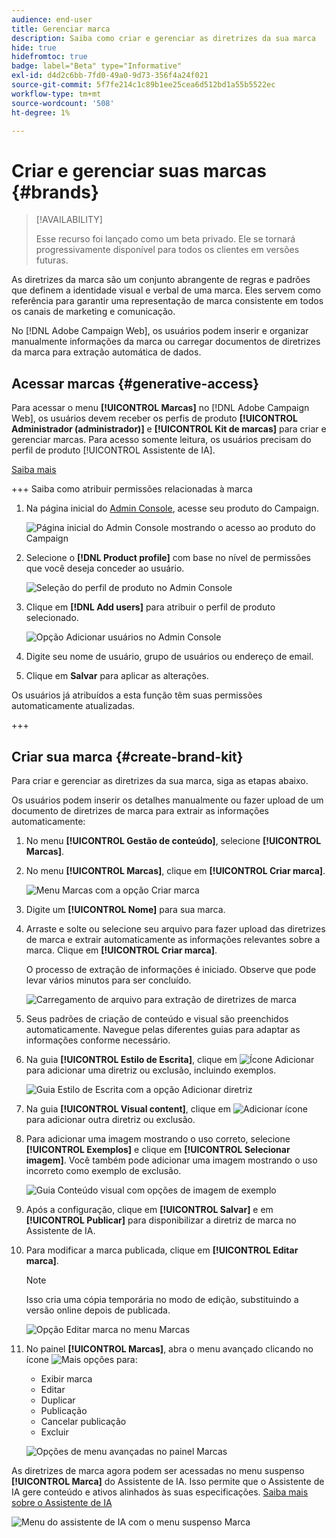 ```yaml
---
audience: end-user
title: Gerenciar marca
description: Saiba como criar e gerenciar as diretrizes da sua marca
hide: true
hidefromtoc: true
badge: label="Beta" type="Informative"
exl-id: d4d2c6bb-7fd0-49a0-9d73-356f4a24f021
source-git-commit: 5f7fe214c1c89b1ee25cea6d512bd1a55b5522ec
workflow-type: tm+mt
source-wordcount: '508'
ht-degree: 1%

---
```


# Criar e gerenciar suas marcas {#brands}

>[!AVAILABILITY]
>
>Esse recurso foi lançado como um beta privado. Ele se tornará progressivamente disponível para todos os clientes em versões futuras.

As diretrizes da marca são um conjunto abrangente de regras e padrões que definem a identidade visual e verbal de uma marca. Eles servem como referência para garantir uma representação de marca consistente em todos os canais de marketing e comunicação.

No [!DNL Adobe Campaign Web], os usuários podem inserir e organizar manualmente informações da marca ou carregar documentos de diretrizes da marca para extração automática de dados.

## Acessar marcas {#generative-access}

Para acessar o menu **[!UICONTROL Marcas]** no [!DNL Adobe Campaign Web], os usuários devem receber os perfis de produto **[!UICONTROL Administrador (administrador)]** e **[!UICONTROL Kit de marcas]** para criar e gerenciar marcas. Para acesso somente leitura, os usuários precisam do perfil de produto [!UICONTROL Assistente de IA].

[Saiba mais](https://experienceleague.adobe.com/en/docs/campaign/campaign-v8/admin/permissions/manage-permissions)

+++ Saiba como atribuir permissões relacionadas à marca

1. Na página inicial do [Admin Console](https://adminconsole.adobe.com/enterprise), acesse seu produto do Campaign.

   ![Página inicial do Admin Console mostrando o acesso ao produto do Campaign](assets/brands_admin_1.png)

1. Selecione o **[!DNL Product profile]** com base no nível de permissões que você deseja conceder ao usuário.

   ![Seleção do perfil de produto no Admin Console](assets/brands_admin_2.png)

1. Clique em **[!DNL Add users]** para atribuir o perfil de produto selecionado.

   ![Opção Adicionar usuários no Admin Console](assets/brands_admin_3.png)

1. Digite seu nome de usuário, grupo de usuários ou endereço de email.

1. Clique em **Salvar** para aplicar as alterações.

Os usuários já atribuídos a esta função têm suas permissões automaticamente atualizadas.

+++

## Criar sua marca {#create-brand-kit}

Para criar e gerenciar as diretrizes da sua marca, siga as etapas abaixo.

Os usuários podem inserir os detalhes manualmente ou fazer upload de um documento de diretrizes de marca para extrair as informações automaticamente:

1. No menu **[!UICONTROL Gestão de conteúdo]**, selecione **[!UICONTROL Marcas]**.

1. No menu **[!UICONTROL Marcas]**, clique em **[!UICONTROL Criar marca]**.

   ![Menu Marcas com a opção Criar marca](assets/brands_1.png)

1. Digite um **[!UICONTROL Nome]** para sua marca.

1. Arraste e solte ou selecione seu arquivo para fazer upload das diretrizes de marca e extrair automaticamente as informações relevantes sobre a marca. Clique em **[!UICONTROL Criar marca]**.

   O processo de extração de informações é iniciado. Observe que pode levar vários minutos para ser concluído.

   ![Carregamento de arquivo para extração de diretrizes de marca](assets/brands_7.png)

1. Seus padrões de criação de conteúdo e visual são preenchidos automaticamente. Navegue pelas diferentes guias para adaptar as informações conforme necessário.

1. Na guia **[!UICONTROL Estilo de Escrita]**, clique em ![Ícone Adicionar](assets/do-not-localize/Smock_Add_18_N.svg) para adicionar uma diretriz ou exclusão, incluindo exemplos.

   ![Guia Estilo de Escrita com a opção Adicionar diretriz](assets/brands_2.png)

1. Na guia **[!UICONTROL Visual content]**, clique em ![Adicionar ícone](assets/do-not-localize/Smock_Add_18_N.svg) para adicionar outra diretriz ou exclusão.

1. Para adicionar uma imagem mostrando o uso correto, selecione **[!UICONTROL Exemplos]** e clique em **[!UICONTROL Selecionar imagem]**. Você também pode adicionar uma imagem mostrando o uso incorreto como exemplo de exclusão.

   ![Guia Conteúdo visual com opções de imagem de exemplo](assets/brands_3.png)

1. Após a configuração, clique em **[!UICONTROL Salvar]** e em **[!UICONTROL Publicar]** para disponibilizar a diretriz de marca no Assistente de IA.

1. Para modificar a marca publicada, clique em **[!UICONTROL Editar marca]**.

   >[!NOTE]
   >
   >Isso cria uma cópia temporária no modo de edição, substituindo a versão online depois de publicada.

   ![Opção Editar marca no menu Marcas](assets/brands_4.png)

1. No painel **[!UICONTROL Marcas]**, abra o menu avançado clicando no ícone ![Mais opções](assets/do-not-localize/Smock_More_18_N.svg) para:

   * Exibir marca
   * Editar
   * Duplicar
   * Publicação
   * Cancelar publicação
   * Excluir

   ![Opções de menu avançadas no painel Marcas](assets/brands_5.png)

As diretrizes de marca agora podem ser acessadas no menu suspenso **[!UICONTROL Marca]** do Assistente de IA. Isso permite que o Assistente de IA gere conteúdo e ativos alinhados às suas especificações. [Saiba mais sobre o Assistente de IA](../email/generative-gs.md)

![Menu do assistente de IA com o menu suspenso Marca](assets/brands_6.png)